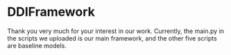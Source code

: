 # DDIFramework

Thank you very much for your interest in our work. Currently, the main.py in the scripts we uploaded is our main framework, and the other five scripts are baseline models.
